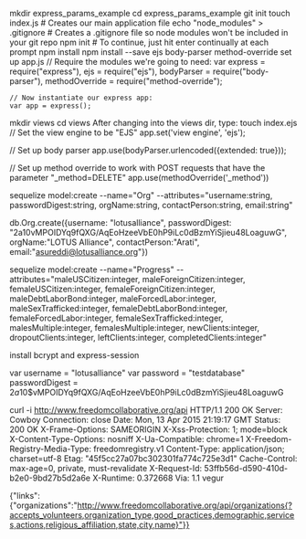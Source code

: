 mkdir express_params_example
cd express_params_example
git init
touch index.js # Creates our main application file
echo "node_modules" > .gitignore # Creates a .gitignore file so node modules won't be included in your git repo
npm init # To continue, just hit enter continually at each prompt
npm install
npm install --save ejs body-parser method-override
set up app.js 
	// Require the modules we're going to need:
	var express = require("express"),
    ejs = require("ejs"),
    bodyParser = require("body-parser"),
    methodOverride = require("method-override");

	// Now instantiate our express app:
	var app = express();

mkdir views
cd views 
After changing into the views dir, type:
touch index.ejs
// Set the view engine to be "EJS"
app.set('view engine', 'ejs');

// Set up body parser
app.use(bodyParser.urlencoded({extended: true}));

// Set up method override to work with POST requests that have the parameter "_method=DELETE"
app.use(methodOverride('_method'))


sequelize model:create --name="Org" --attributes="username:string, passwordDigest:string, orgName:string, contactPerson:string, email:string"

db.Org.create({username: "lotusalliance", passwordDigest: "2a$10$vMPOIDYq9fQXG/AqEoHzeeVbE0hP9iLc0dBzmYiSjieu48LoaguwG", orgName:"LOTUS Alliance", contactPerson:"Arati", email:"asureddi@lotusalliance.org"})


sequelize model:create --name="Progress" --attributes="maleUSCitizen:integer, maleForeignCitizen:integer, femaleUSCitizen:integer, femaleForeignCitizen:integer, maleDebtLaborBond:integer, maleForcedLabor:integer, maleSexTrafficked:integer, femaleDebtLaborBond:integer, femaleForcedLabor:integer, femaleSexTrafficked:integer, malesMultiple:integer, femalesMultiple:integer, newClients:integer, dropoutClients:integer, leftClients:integer, completedClients:integer"

install bcrypt and express-session

var username = "lotusalliance"
var password = "testdatabase"
passwordDigest = $2a$10$vMPOIDYq9fQXG/AqEoHzeeVbE0hP9iLc0dBzmYiSjieu48LoaguwG

curl -i http://www.freedomcollaborative.org/api
HTTP/1.1 200 OK
Server: Cowboy
Connection: close
Date: Mon, 13 Apr 2015 21:19:17 GMT
Status: 200 OK
X-Frame-Options: SAMEORIGIN
X-Xss-Protection: 1; mode=block
X-Content-Type-Options: nosniff
X-Ua-Compatible: chrome=1
X-Freedom-Registry-Media-Type: freedomregistry.v1
Content-Type: application/json; charset=utf-8
Etag: "45f5cc27a07bc302301fa774c725e3d1"
Cache-Control: max-age=0, private, must-revalidate
X-Request-Id: 53ffb56d-d590-410d-b2e0-9bd27b5d2a6e
X-Runtime: 0.372668
Via: 1.1 vegur

{"links":{"organizations":"http://www.freedomcollaborative.org/api/organizations{?accepts_volunteers,organization_type,good_practices,demographic,services,actions,religious_affiliation,state,city,name}"}}

